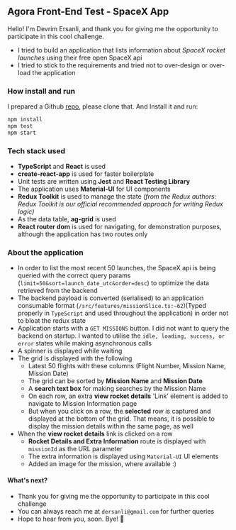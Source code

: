 ## Agora Front-End Test - SpaceX App
Hello! I'm Devrim Ersanli, and thank you for giving me the opportunity to participate in this cool challenge.
- I tried to build an application that lists information about _SpaceX rocket launches_ using their free open SpaceX api
- I tried to stick to the requirements and tried not to over-design or over-load the application

### How install and run
I prepared a Github [repo](https://github.com/mui-org/material-ui), please clone that.
And Install it and run:
```sh
npm install
npm test
npm start
```

### Tech stack used
- **TypeScript** and **React** is used
- **create-react-app** is used for faster boilerplate
- Unit tests are written using **Jest** and **React Testing Library**
- The application uses **Material-UI** for UI components
- **Redux Toolkit** is used to manage the state _(from the Redux authors: Redux Toolkit is our official recommended approach for writing Redux logic)_
- As the data table, **ag-grid** is used
- **React router dom** is used for navigating, for demonstration purposes, although the application has two routes only

### About the application
- In order to list the most recent 50 launches, the SpaceX api is being queried with the correct query params (`limit=50&sort=launch_date_utc&order=desc`) to optimize the data retrieved from the backend
- The backend payload is converted (serialised) to an application consumable format (`/src/features/missionSlice.ts:~62`)(Typed properly in `TypeScript` and used throughout the application) in order not to bloat the redux state
- Application starts with a `GET MISSIONS` button. I did not want to query the backend on startup. I wanted to utilise the `idle, loading, success, or error` states while making asynchronous calls
- A spinner is displayed while waiting
- The grid is displayed with the following
    - Latest 50 flights with these columns (Flight Number, Mission Name, Mission Date)
    - The grid can be sorted by **Mission Name** and **Mission Date**
    - A **search text box** for making searches by the Mission Name
    - On each row, an extra **view rocket details** 'Link' element is added to navigate to Mission Information page
    - But when you click on a row, the **selected** row is captured and displayed at the bottom of the grid. That means, it is possible to display the mission details within the same page, as well
- When the **view rocket details** link is clicked on a row
    - **Rocket Details and Extra Information** route is displayed with `missionId` as the URL parameter
    - The extra information is displayed using `Material-UI` UI elements
    - Added an image for the mission, where available :)

#### What's next?
- Thank you for giving me the opportunity to participate in this cool challenge
- You can always reach me at `dersanli@gmail.com` for further queries
- Hope to hear from you, soon. Bye! 👋
